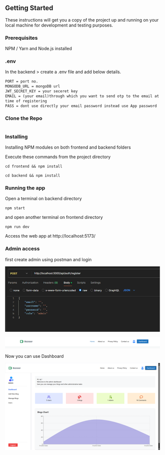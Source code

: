 ## Getting Started

These instructions will get you a copy of the project up and running on your local machine for development and testing purposes.

### Prerequisites

NPM / Yarn and Node.js installed

### .env

In the backend > create a .env file and add below details.

```
PORT = port no.
MONGODB_URL = mongoDB url
JWT_SECRET_KEY = your seceret key
EMAIL = (your email)through which you want to send otp to the email at time of registering
PASS = dont use directly your email password instead use App password

```
### Clone the Repo

```

```
### Installing

Installing NPM modules on both frontend and backend folders

Execute these commands from the project directory

```
cd frontend && npm install
```

```
cd backend && npm install
```

### Running the app

Open a terminal on backend directory

```
npm start
```

and open another terminal on frontend directory

```
npm run dev
```

Access the web app at http://localhost:5173/

### Admin access

first create admin using postman and login

![alt text]({E30B0381-FEA4-4DBD-A321-51A3589CB2B6}.png)

![alt text]({78CFE38D-CA5D-43E5-826E-08540AC2E5EF}.png)

Now you can use Dashboard

![alt text]({24A269EA-ADD1-4D0D-8D7D-A4057ED01DCC}.png)
